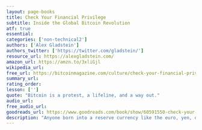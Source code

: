 ```yaml
---
layout: page-books
title: Check Your Financial Privilege
subtitle: Inside the Global Bitcoin Revolution
atf: true
essential: 
categories: ['non-technical2']
authors: ['Alex Gladstein']
authors_twitter: ['https://twitter.com/gladstein/']
resource_url: https://alexgladstein.com/
amazon_url: https://amzn.to/3xliGjl
wikipedia_url: 
free_url: https://bitcoinmagazine.com/culture/check-your-financial-privilege
summary_url: 
rating_order: 
lesson: ['']
quote: "Bitcoin is a protest, a lifeline, and a way out."
audio_url: 
free_audio_url: 
goodreads_url: https://www.goodreads.com/book/show/60591550-check-your-financial-privilege
description: "Anyone born into a reserve currency like the euro, yen, or pound has financial privilege over the 89% of the world population born into weaker systems. In Nigeria, human rights activists depend on Bitcoin for donations after crackdowns by authoritarian regimes. In Cuba, after a dual-currency system devalued the peso, those who saved in Bitcoin managed to stay afloat. In El Salvador, where remittance fees and exchange rates can eat away a simple money transfer to family members in need, Bitcoin offers hope with lower fees and faster transactions (and now it’s legal tender). As CSO of the Human Rights Foundation, Gladstein is uniquely positioned to detail the rise of Bitcoin from cypherpunk dream to the real-life Bitcoin stories happening to real people across the globe. For people around the world, outside of Wall Street, Bitcoin offers a means of freedom from inflation, political strife, and an outdated monetary system. For these people, the majority of the world’s population, it might even save their lives."
---
```

